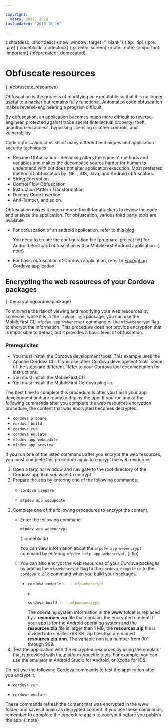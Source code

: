 ```yaml
---

copyright:
  years: 2018, 2019
lastupdated: "2018-10-16"

---
```


{:shortdesc: .shortdesc}
{:new_window: target="_blank"}
{:tip: .tip}
{:pre: .pre}
{:codeblock: .codeblock}
{:screen: .screen}
{:note: .note}
{:important: .important}
{:deprecated: .deprecated}

# Obfuscate resources
{: #obfuscate_resources}

Obfuscation is the process of modifying an executable so that it is no longer useful to a hacker but remains fully functional. Automated code obfuscation makes reverse-engineering a program difficult.

By obfuscation, an application becomes much more difficult to reverse-engineer, protected against trade secret (intellectual property) theft, unauthorized access, bypassing licensing or other controls, and vulnerability.

Code obfuscation consists of many different techniques and application security techniques:

* Rename Obfuscation - Renaming alters the name of methods and variables and makes the decompiled source harder for human to understand with but does not alter application execution. Most preferred method of obfuscation by .NET, iOS, Java, and Android obfuscators.
* String Encryption
* Control Flow Obfuscation
* Instruction Pattern Transformation
* Dummy Code Insertion
* Anti-Tamper, and so on.

Obfuscation makes it much more difficult for attackers to review the code and analyze the application. For obfuscation, various third party tools are available.

* For obfuscation of an android application, refer to this [blog](https://mobilefirstplatform.ibmcloud.com/blog/2016/09/19/mfp-80-obfuscating-android-code-with-proguard/).

  You need to create the configuration file (proguard-project.txt) for Android ProGuard obfuscation with a MobileFirst Android application.
  {: note}

* For basic obfuscation of Cordova application, refer to [Encrypting Cordova application](#encryptingcordovapackage).

## Encrypting the web resources of your Cordova packages
{: #encryptingcordovapackage}

To minimize the risk of viewing and modifying your web resources by someone, while it is in the ``.apk`` or ``.ipa`` package, you can use the MobileFirst CLI ```mfpdev app webencrypt``` command or the `mfpwebencrypt` flag to encrypt the information. This procedure does not provide encryption that is impossible to defeat, but it provides a basic level of obfuscation.

### Prerequisites

* You must install the Cordova development tools. This example uses the Apache Cordova CLI. If you use other Cordova development tools, some of the steps are different. Refer to your Cordova tool documentation for instructions.
* You must install the MobileFirst CLI.
* You must install the MobileFirst Cordova plug-in.

The best time to complete this procedure is after you finish your app development and are ready to deploy the app. If you run any of the following commands after you complete the web resources encryption procedure, the content that was encrypted becomes decrypted.

* `cordova prepare`
* `cordova build`
* `cordova run`
* `cordova emulate`
* `mfpdev app webupdate`
* `mfpdev app preview`

If you run one of the listed commands after you encrypt the web resources, you must complete this procedure again to encrypt the web resources.

1. Open a terminal window and navigate to the root directory of the Cordova app that you want to encrypt.
2. Prepare the app by entering one of the following commands:
    * ```bash
      cordova prepare
      ```
    * ```bash
      mfpdev app webupdate
      ```
3. Complete one of the following procedures to encrypt the content,
    * Enter the following command:
      ```bash
      mfpdev app webencrypt
      ```
      {: codeblock}

      You can view information about the ```mfpdev app webencrypt``` command by entering ```mfpdev help app webencrypt```.
      {: tip}

    * You can also encrypt the web resources of your Cordova packages by adding the `mfpwebencrypt` flag to the ```cordova compile``` or to the ```cordova build``` command when you build your packages.
       * ```bash
         cordova compile -- --mfpwebencrypt
         ```
         or
         ```bash
         cordova build -- --mfpwebencrypt
         ```
         The operating system information in the **www** folder is replaced by a **resources.zip** file that contains the encrypted content.
         If your app is for the Android operating system and the **resources.zip** file is larger than 1 MB, the **resources.zip** file is divided into smaller 768 KB .zip files that are named **resources.zip.nnn**. The variable nnn is a number from 001 through 999.
4. Test the application with the encrypted resources by using the emulator that is provided with the platform-specific tools. For example, you can use the emulator in Android Studio for Android, or Xcode for iOS.

Do not use the following Cordova commands to test the application after you encrypt it,
* ```
  cordova run
  ```
* ```
  cordova emulate
  ```
These commands refresh the content that was encrypted in the www folder, and saves it again as decrypted content. If you use these commands, remember to complete the procedure again to encrypt it before you publish the app.
{: note}
